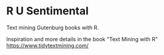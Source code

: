 # R U Sentimental

Text mining Gutenburg books with R.

Inspiration and more details in the book "Text Mining with R"
https://www.tidytextmining.com/
